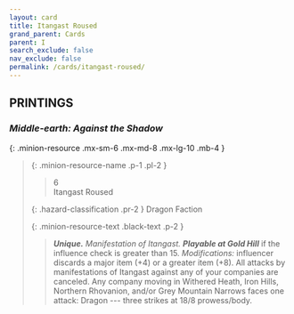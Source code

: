 ```yaml
---
layout: card
title: Itangast Roused
grand_parent: Cards
parent: I
search_exclude: false
nav_exclude: false
permalink: /cards/itangast-roused/
---
```


## PRINTINGS


### _Middle-earth: Against the Shadow_

{: .minion-resource .mx-sm-6 .mx-md-8 .mx-lg-10 .mb-4 }
> {: .minion-resource-name .p-1 .pl-2 }
> > <div class="hazard-mp">6</div>
> > <div class="card-name">Itangast Roused</div>
>
> {: .hazard-classification .pr-2 }
> Dragon Faction
>
> {: .minion-resource-text .black-text .p-2 }
> > _**Unique.**_ _Manifestation of Itangast._ ***Playable at Gold Hill*** if the influence check is greater than 15. _Modifications:_ influencer discards a major item (+4) or a greater item (+8). All attacks by manifestations of Itangast against any of your companies are canceled. Any company moving in Withered Heath, Iron Hills, Northern Rhovanion, and/or Grey Mountain Narrows faces one attack: Dragon --- three strikes at 18/8 prowess/body. 
> 
